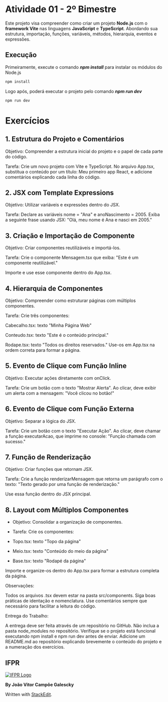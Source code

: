 # Atividade 01 - 2º Bimestre
Este projeto visa compreender como criar um projeto **Node.js** com o **framework Vite** nas linguagens **JavaScript** e **TypeScript**. Abordando sua estrutura, importação, funções, variáveis, métodos, hierarquia, eventos e expressões.

## Execução
Primeiramente, execute o comando ***npm install*** para instalar os módulos do Node.js
```bash
npm install
```
Logo após, poderá executar o projeto pelo comando ***npm run dev***
```bash
npm run dev
```

# Exercícios

## 1. Estrutura do Projeto e Comentários
Objetivo: Compreender a estrutura inicial do projeto e o papel de cada parte do código.

Tarefa: Crie um novo projeto com Vite e TypeScript. No arquivo App.tsx, substitua o conteúdo por um título: Meu primeiro app React, e adicione comentários explicando cada linha do código.

## 2. JSX com Template Expressions
Objetivo: Utilizar variáveis e expressões dentro do JSX.

Tarefa: Declare as variáveis nome = "Ana" e anoNascimento = 2005. Exiba a seguinte frase usando JSX:
"Olá, meu nome é Ana e nasci em 2005."

## 3. Criação e Importação de Componente
Objetivo: Criar componentes reutilizáveis e importá-los.

Tarefa: Crie o componente Mensagem.tsx que exiba:
"Este é um componente reutilizável."

Importe e use esse componente dentro do App.tsx.

## 4. Hierarquia de Componentes
Objetivo: Compreender como estruturar páginas com múltiplos componentes.

Tarefa: Crie três componentes:

Cabecalho.tsx: texto "Minha Página Web"

Conteudo.tsx: texto "Este é o conteúdo principal."

Rodape.tsx: texto "Todos os direitos reservados."
Use-os em App.tsx na ordem correta para formar a página.

## 5. Evento de Clique com Função Inline
Objetivo: Executar ações diretamente com onClick.

Tarefa: Crie um botão com o texto "Mostrar Alerta". Ao clicar, deve exibir um alerta com a mensagem:
"Você clicou no botão!"

## 6. Evento de Clique com Função Externa
Objetivo: Separar a lógica do JSX.

Tarefa: Crie um botão com o texto "Executar Ação". Ao clicar, deve chamar a função executarAcao, que imprime no console:
"Função chamada com sucesso."

## 7. Função de Renderização
Objetivo: Criar funções que retornam JSX.

Tarefa: Crie a função renderizarMensagem que retorna um parágrafo com o texto:
"Texto gerado por uma função de renderização."

Use essa função dentro do JSX principal.

## 8. Layout com Múltiplos Componentes
- Objetivo: Consolidar a organização de componentes.

- Tarefa: Crie os componentes:

- Topo.tsx: texto "Topo da página"

- Meio.tsx: texto "Conteúdo do meio da página"

- Base.tsx: texto "Rodapé da página"

Importe e organize-os dentro do App.tsx para formar a estrutura completa da página.

Observações:

Todos os arquivos .tsx devem estar na pasta src/components.
Siga boas práticas de identação e nomenclatura.
Use comentários sempre que necessário para facilitar a leitura do código.

Entrega do Trabalho:

A entrega deve ser feita através de um repositório no GitHub.
Não inclua a pasta node_modules no repositório.
Verifique se o projeto está funcional executando npm install e npm run dev antes de enviar.
Adicione um README.md ao repositório explicando brevemente o conteúdo do projeto e a numeração dos exercícios.

## IFPR

[![IFPR Logo](https://user-images.githubusercontent.com/126702799/234438114-4db30796-20ad-4bec-b118-246ebbe9de63.png)](https://user-images.githubusercontent.com/126702799/234438114-4db30796-20ad-4bec-b118-246ebbe9de63.png)

**By João Vitor Campõe Galescky**

Written with  [StackEdit](https://stackedit.io/).